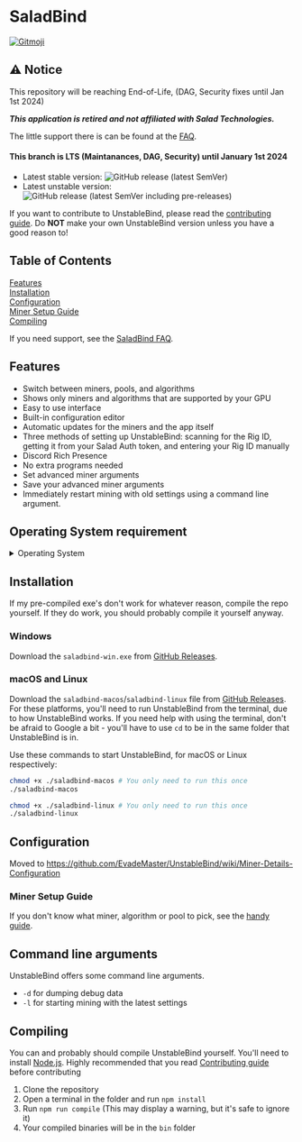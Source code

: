 # SaladBind

<a href="https://gitmoji.dev">
  <img src="https://img.shields.io/badge/gitmoji-%20😜%20😍-FFDD67.svg?style=flat-square" alt="Gitmoji">
</a>

## ⚠️ Notice
This repository will be reaching End-of-Life, (DAG, Security fixes until Jan 1st 2024)

***This application is retired and not affiliated with Salad Technologies.***

The little support there is can be found at the [FAQ](https://github.com/EvadeMaster/UnstableBind/wiki/FAQ).

#### This branch is LTS (Maintanances, DAG, Security) until January 1st 2024

- Latest stable version: <img alt="GitHub release (latest SemVer)" src="https://img.shields.io/github/v/release/EvadeMaster/UnstableBind?style=flat-square">
- Latest unstable version: <img alt="GitHub release (latest SemVer including pre-releases)" src="https://img.shields.io/github/v/release/EvadeMaster/UnstableBind?include_prereleases&style=flat-square">

If you want to contribute to UnstableBind, please read the [contributing guide](https://github.com/EvadeMaster/UnstableBind/wiki/Contributing). Do **NOT** make your own UnstableBind version unless you have a good reason to!

## Table of Contents

[Features](#Features) <br>
[Installation](#Installation) <br>
[Configuration](#Configuration) <br>
[Miner Setup Guide](#Miner-Setup-Guide) <br>
[Compiling](#Compiling)

If you need support, see the [SaladBind FAQ](https://github.com/EvadeMaster/UnstableBind/wiki/FAQ).

## Features

- Switch between miners, pools, and algorithms
- Shows only miners and algorithms that are supported by your GPU
- Easy to use interface
- Built-in configuration editor
- Automatic updates for the miners and the app itself
- Three methods of setting up UnstableBind: scanning for the Rig ID, getting it from your Salad Auth token, and entering your Rig ID manually
- Discord Rich Presence
- No extra programs needed
- Set advanced miner arguments
- Save your advanced miner arguments
- Immediately restart mining with old settings using a command line argument.

## Operating System requirement
<details>
<summary>Operating System</summary>

 > Windows: Compatible with 64-bits
 > Linux: Compatible with 64-bits
 > macOS: Compatible with ARM64 or 64-bits
 
* Windows
  * ⚠️ Windows 7, Support dropped in January 2020
  * ⚠️ Windows 8 & 8.1 (excluding Windows 8 RT & Windows 8.1 RT), Support dropped in January 2023
  * ✅ Windows 10 & 11
  * ⚠️ Windows Server 2012 R2, Support will end in October 2023
  * ✅ Windows Server 2016
  * ✅ Windows Server 2019
  * ✅ Windows Server 2022
  
* Linux
  * Any Linux distribution with that's compatible with Node.js 18 or above

* macOS
  * ✅ macOS 13 Ventura
  * ✅ macOS 12 Monterey
  * ❓ macOS 11 Big Sur
  * ❓ macOS 10.15 Catalina

</details>


## Installation

If my pre-compiled exe's don't work for whatever reason, compile the repo yourself.
If they do work, you should probably compile it yourself anyway.

### Windows

Download the `saladbind-win.exe` from [GitHub Releases](https://github.com/EvadeMaster/UnstableBind/releases/latest).

### macOS and Linux

Download the `saladbind-macos`/`saladbind-linux` file from [GitHub Releases](https://github.com/EvadeMaster/UnstableBind/releases/latest). For these platforms, you'll need to run UnstableBind from the terminal, due to how UnstableBind works. If you need help with using the terminal, don't be afraid to Google a bit - you'll have to use `cd` to be in the same folder that UnstableBind is in.

Use these commands to start UnstableBind, for macOS or Linux respectively:

```bash
chmod +x ./saladbind-macos # You only need to run this once
./saladbind-macos
```

```bash
chmod +x ./saladbind-linux # You only need to run this once
./saladbind-linux
```

## Configuration

Moved to https://github.com/EvadeMaster/UnstableBind/wiki/Miner-Details-Configuration

### Miner Setup Guide

If you don't know what miner, algorithm or pool to pick, see the [handy guide](https://github.com/EvadeMaster/UnstableBind/wiki/Miner-guide).

## Command line arguments

UnstableBind offers some command line arguments.

- `-d` for dumping debug data
- `-l` for starting mining with the latest settings

## Compiling

You can and probably should compile UnstableBind yourself. You'll need to install [Node.js](https://nodejs.org/). Highly recommended that you read [Contributing guide](https://github.com/EvadeMaster/UnstableBind/wiki/Contributing) before contributing

1. Clone the repository
2. Open a terminal in the folder and run `npm install`
3. Run `npm run compile` (This may display a warning, but it's safe to ignore it)
4. Your compiled binaries will be in the `bin` folder
